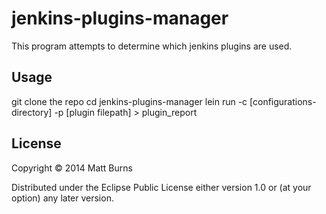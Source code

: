 # jenkins-plugins-manager

This program attempts to determine which jenkins plugins are used.

## Usage

git clone the repo
cd jenkins-plugins-manager
lein run -c [configurations-directory]  -p [plugin filepath] > plugin_report

## License

Copyright © 2014 Matt Burns

Distributed under the Eclipse Public License either version 1.0 or (at your option) any later version.
